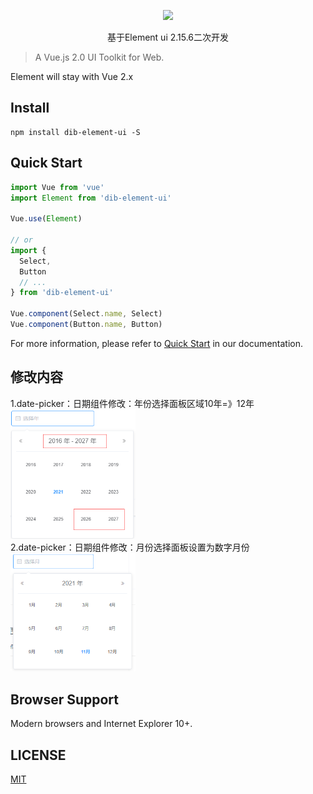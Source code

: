<p align="center">
  <img src="https://cdn.rawgit.com/ElemeFE/element/dev/element_logo.svg">
</p>

<p align="center">
  基于Element ui 2.15.6二次开发
</p>

> A Vue.js 2.0 UI Toolkit for Web.

Element will stay with Vue 2.x 

## Install
```shell
npm install dib-element-ui -S
```

## Quick Start
``` javascript
import Vue from 'vue'
import Element from 'dib-element-ui'

Vue.use(Element)

// or
import {
  Select,
  Button
  // ...
} from 'dib-element-ui'

Vue.component(Select.name, Select)
Vue.component(Button.name, Button)
```
For more information, please refer to [Quick Start](http://element.eleme.io/#/en-US/component/quickstart) in our documentation.

## 修改内容

1.date-picker：日期组件修改：年份选择面板区域10年=》12年<br>
<img alt="year-table-update" src="https://github.com/dibtzw/readme-image/blob/main/element/year-table.png" width="200"><br>
2.date-picker：日期组件修改：月份选择面板设置为数字月份<br>
<img alt="month-table-update" src="https://github.com/dibtzw/readme-image/blob/main/element/month-table.png" width="200"><br>

## Browser Support
Modern browsers and Internet Explorer 10+.

## LICENSE
[MIT](LICENSE)
